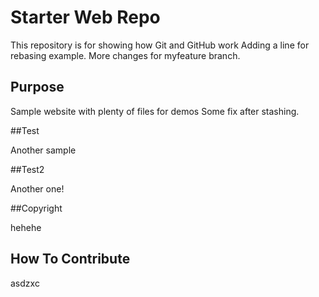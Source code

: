 # Starter Web Repo

This repository is for showing how Git and GitHub work
Adding a line for rebasing example.
More changes for myfeature branch.

## Purpose

Sample website with plenty of files for demos
Some fix after stashing.

##Test

Another sample

##Test2

Another one!


##Copyright

hehehe

## How To Contribute

asdzxc
